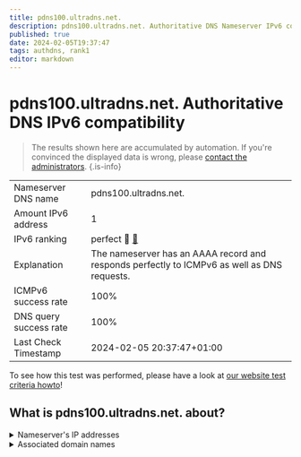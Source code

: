 ```yaml
---
title: pdns100.ultradns.net.
description: pdns100.ultradns.net. Authoritative DNS Nameserver IPv6 compatibility
published: true
date: 2024-02-05T19:37:47
tags: authdns, rank1
editor: markdown
---
```


# pdns100.ultradns.net. Authoritative DNS IPv6 compatibility

> The results shown here are accumulated by automation. If you're convinced the displayed data is wrong, please [contact the administrators](/howto/chat). 
{.is-info}




|   |   |
| - | - |
| Nameserver DNS name | pdns100.ultradns.net.
| Amount IPv6 address | 1
| IPv6 ranking | perfect :1st_place_medal: [🔗](/howto/ranking) |
| Explanation | The nameserver has an AAAA record and responds perfectly to ICMPv6 as well as DNS requests. |
| ICMPv6 success rate | 100%|
| DNS query success rate | 100% |
| Last Check Timestamp | 2024-02-05 20:37:47+01:00 |

To see how this test was performed, please have a look at [our website test criteria howto](/howto/testcriteria/authdns)!


## What is pdns100.ultradns.net. about?




<details>
<summary>Nameserver's IP addresses</summary>

2610:a1:1014::88

</details>



<details>
<summary>Associated domain names</summary>

paypal.com

</details>
